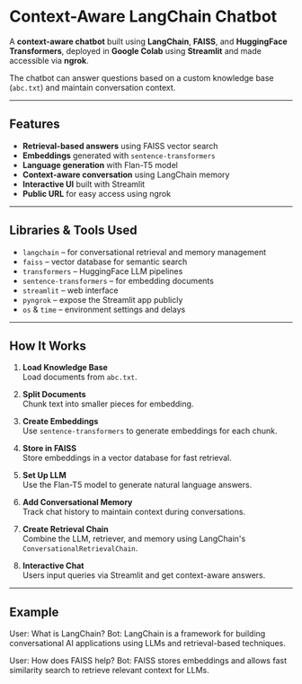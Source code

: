 # Context-Aware LangChain Chatbot

A **context-aware chatbot** built using **LangChain**, **FAISS**, and **HuggingFace Transformers**, deployed in **Google Colab** using **Streamlit** and made accessible via **ngrok**.  

The chatbot can answer questions based on a custom knowledge base (`abc.txt`) and maintain conversation context.

---

## Features

- **Retrieval-based answers** using FAISS vector search  
- **Embeddings** generated with `sentence-transformers`  
- **Language generation** with Flan-T5 model  
- **Context-aware conversation** using LangChain memory  
- **Interactive UI** built with Streamlit  
- **Public URL** for easy access using ngrok  

---

## Libraries & Tools Used

- `langchain` – for conversational retrieval and memory management  
- `faiss` – vector database for semantic search  
- `transformers` – HuggingFace LLM pipelines  
- `sentence-transformers` – for embedding documents  
- `streamlit` – web interface  
- `pyngrok` – expose the Streamlit app publicly  
- `os` & `time` – environment settings and delays  

---

## How It Works

1. **Load Knowledge Base**  
   Load documents from `abc.txt`.

2. **Split Documents**  
   Chunk text into smaller pieces for embedding.

3. **Create Embeddings**  
   Use `sentence-transformers` to generate embeddings for each chunk.

4. **Store in FAISS**  
   Store embeddings in a vector database for fast retrieval.

5. **Set Up LLM**  
   Use the Flan-T5 model to generate natural language answers.

6. **Add Conversational Memory**  
   Track chat history to maintain context during conversations.

7. **Create Retrieval Chain**  
   Combine the LLM, retriever, and memory using LangChain's `ConversationalRetrievalChain`.

8. **Interactive Chat**  
   Users input queries via Streamlit and get context-aware answers.

---

## Example

User: What is LangChain?
Bot: LangChain is a framework for building conversational AI applications using LLMs and retrieval-based techniques.

User: How does FAISS help?
Bot: FAISS stores embeddings and allows fast similarity search to retrieve relevant context for LLMs.
